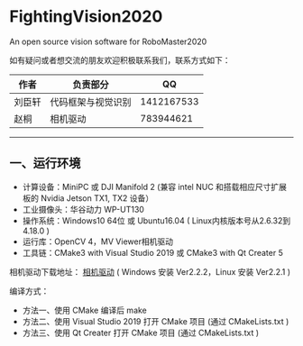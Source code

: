# FightingVision2020
An open source vision software for RoboMaster2020

[^_^]: # (哈哈我是注释，不会在浏览器中显示)
[^_^]: # (战队还没有确定要开源，所以先注释掉)
[^_^]: # (本代码为中南大学FYT战队RoboMaster2020赛季视觉部分)

如有疑问或者想交流的朋友欢迎积极联系我们，联系方式如下：

|作者|负责部分|QQ|
|-|-|-|
|刘臣轩|代码框架与视觉识别|1412167533|
|赵桐|相机驱动|783944621|

---

## 一、运行环境
* 计算设备：MiniPC 或 DJI Manifold 2 (兼容 intel NUC 和搭载相应尺寸扩展板的 Nvidia Jetson TX1, TX2 设备）
* 工业摄像头：华谷动力 WP-UT130
* 操作系统：Windows10 64位 或 Ubuntu16.04 ( Linux内核版本号从2.6.32到4.18.0 )
* 运行库：OpenCV 4，MV Viewer相机驱动
* 工具链：CMake3 with Visual Studio 2019 或 CMake3 with Qt Creater 5

相机驱动下载地址：
[相机驱动](http://download.huaraytech.com/pub/sdk/) ( Windows 安装 Ver2.2.2，Linux 安装 Ver2.2.1 )


编译方式：
* 方法一、使用 CMake 编译后 make
* 方法二、使用 Visual Studio 2019 打开 CMake 项目 (通过 CMakeLists.txt )
* 方法三、使用 Qt Creater 打开 CMake 项目 (通过 CMakeLists.txt )
